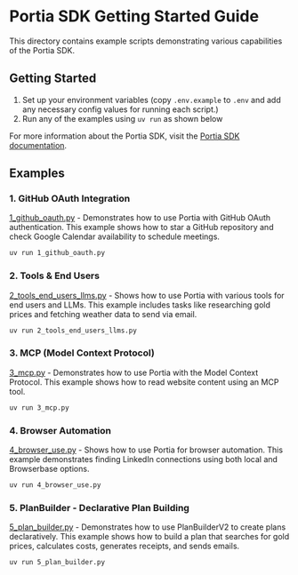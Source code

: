 # Portia SDK Getting Started Guide

This directory contains example scripts demonstrating various capabilities of the Portia SDK.

## Getting Started

1. Set up your environment variables (copy `.env.example` to `.env` and add any necessary config values for running each script.)
2. Run any of the examples using `uv run` as shown below

For more information about the Portia SDK, visit the [Portia SDK documentation](https://docs.portialabs.ai).

## Examples

### 1. GitHub OAuth Integration

[1_github_oauth.py](./1_github_oauth.py) - Demonstrates how to use Portia with GitHub OAuth authentication. This example shows how to star a GitHub repository and check Google Calendar availability to schedule meetings.

```bash
uv run 1_github_oauth.py
```

### 2. Tools & End Users

[2_tools_end_users_llms.py](./2_tools_end_users_llms.py) - Shows how to use Portia with various tools for end users and LLMs. This example includes tasks like researching gold prices and fetching weather data to send via email.

```bash
uv run 2_tools_end_users_llms.py
```

### 3. MCP (Model Context Protocol)

[3_mcp.py](./3_mcp.py) - Demonstrates how to use Portia with the Model Context Protocol. This example shows how to read website content using an MCP tool.

```bash
uv run 3_mcp.py
```

### 4. Browser Automation

[4_browser_use.py](./4_browser_use.py) - Shows how to use Portia for browser automation. This example demonstrates finding LinkedIn connections using both local and Browserbase options.

```bash
uv run 4_browser_use.py
```

### 5. PlanBuilder - Declarative Plan Building

[5_plan_builder.py](./5_plan_builder.py) - Demonstrates how to use PlanBuilderV2 to create plans declaratively. This example shows how to build a plan that searches for gold prices, calculates costs, generates receipts, and sends emails.

```bash
uv run 5_plan_builder.py
```
